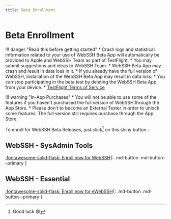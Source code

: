```yaml
---
title: Beta Enrollment
---
```


# Beta Enrollment

!!! danger "Read this before getting started"
    * Crash logs and statistical information related to your use of WebSSH Beta App will automatically be provided to Apple and WebSSH Team as part of TestFlight.
    * You may submit suggestions and ideas to WebSSH Team.
    * WebSSH Beta App may crash and result in data loss in it.
    * If you already have the full version of WebSSH, installation of the WebSSH Beta App may result in data loss.
    * You can stop participating in the beta test by deleting the WebSSH Beta App from your device.
    * [TestFlight Terms of Service](https://www.apple.com/legal/internet-services/itunes/testflight/sren/terms.html)

!!! warning "In-App Purchases"
    * You will not be able to use some of the features if you haven't purchased the full version of WebSSH through the App Store.
    * Please don't to become an External Tester in order to unlock some features. The full version still requires purchase through the App Store.

To enroll for WebSSH Beta Releases, just click[^1] on this shiny button :

## WebSSH - SysAdmin Tools
[:fontawesome-solid-flask: Enroll now for WebSSH](https://testflight.apple.com/join/QSrBK59z){: .md-button .md-button--primary }

## WebSSH - Essential
[:fontawesome-solid-flask: Enroll now for eWebSSH](https://testflight.apple.com/join/QSrBK59z){: .md-button .md-button--primary }

[^1]: Good luck :smile: